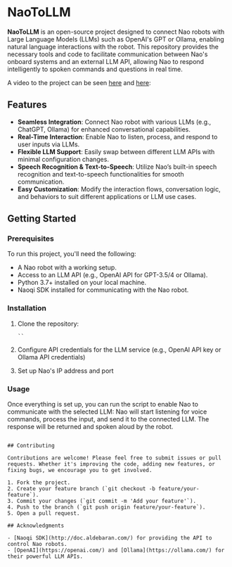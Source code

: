 # NaoToLLM

**NaoToLLM** is an open-source project designed to connect Nao robots with Large Language Models (LLMs) such as OpenAI's GPT or Ollama, enabling natural language interactions with the robot. This repository provides the necessary tools and code to facilitate communication between Nao's onboard systems and an external LLM API, allowing Nao to respond intelligently to spoken commands and questions in real time.

A video to the project can be seen [here](https://universityofbedfordshire-my.sharepoint.com/personal/mohammadomer_sajid_study_beds_ac_uk/_layouts/15/stream.aspx?id=%2Fpersonal%2Fmohammadomer%5Fsajid%5Fstudy%5Fbeds%5Fac%5Fuk%2FDocuments%2Flv%5F0%5F20241013133012%2Emp4&nav=eyJyZWZlcnJhbEluZm8iOnsicmVmZXJyYWxBcHAiOiJPbmVEcml2ZUZvckJ1c2luZXNzIiwicmVmZXJyYWxBcHBQbGF0Zm9ybSI6IldlYiIsInJlZmVycmFsTW9kZSI6InZpZXciLCJyZWZlcnJhbFZpZXciOiJNeUZpbGVzTGlua0NvcHkifX0&nav=eyJyZWZlcnJhbEluZm8iOnsicmVmZXJyYWxBcHAiOiJPbmVEcml2ZUZvckJ1c2luZXNzIiwicmVmZXJyYWxBcHBQbGF0Zm9ybSI6IldlYiIsInJlZmVycmFsTW9kZSI6InZpZXciLCJyZWZlcnJhbFZpZXciOiJNeUZpbGVzTGlua0NvcHkifX0&ga=1) and [here](https://universityofbedfordshire-my.sharepoint.com/personal/mohammadomer_sajid_study_beds_ac_uk/_layouts/15/stream.aspx?id=%2Fpersonal%2Fmohammadomer%5Fsajid%5Fstudy%5Fbeds%5Fac%5Fuk%2FDocuments%2FVID%2D20241008%2DWA0015%2Emp4&nav=eyJyZWZlcnJhbEluZm8iOnsicmVmZXJyYWxBcHAiOiJTdHJlYW1XZWJBcHAiLCJyZWZlcnJhbFZpZXciOiJTaGFyZURpYWxvZy1MaW5rIiwicmVmZXJyYWxBcHBQbGF0Zm9ybSI6IldlYiIsInJlZmVycmFsTW9kZSI6InZpZXcifX0&ga=1&referrer=StreamWebApp%2EWeb&referrerScenario=AddressBarCopied%2Eview%2Ec79528c0%2D1dd9%2D4f34%2D88ac%2D25f2968e83c5): 

## Features

- **Seamless Integration**: Connect Nao robot with various LLMs (e.g., ChatGPT, Ollama) for enhanced conversational capabilities.
- **Real-Time Interaction**: Enable Nao to listen, process, and respond to user inputs via LLMs.
- **Flexible LLM Support**: Easily swap between different LLM APIs with minimal configuration changes.
- **Speech Recognition & Text-to-Speech**: Utilize Nao’s built-in speech recognition and text-to-speech functionalities for smooth communication.
- **Easy Customization**: Modify the interaction flows, conversation logic, and behaviors to suit different applications or LLM use cases.

## Getting Started

### Prerequisites

To run this project, you'll need the following:

- A Nao robot with a working setup.
- Access to an LLM API (e.g., OpenAI API for GPT-3.5/4 or Ollama).
- Python 3.7+ installed on your local machine.
- Naoqi SDK installed for communicating with the Nao robot.

### Installation

1. Clone the repository:
   
   ```
   ``
3. Configure API credentials for the LLM service (e.g., OpenAI API key or Ollama API credentials) 
4. Set up Nao's IP address and port


### Usage

Once everything is set up, you can run the script to enable Nao to communicate with the selected LLM:
Nao will start listening for voice commands, process the input, and send it to the connected LLM. The response will be returned and spoken aloud by the robot.

<!-- ## Project Structure

```plaintext
├── naotollm.py         # Main script to run Nao with LLM integration
├── config.py           # Configuration file for API keys and robot settings
├── llm_interaction.py  # Handles communication with LLM APIs
├── nao_interaction.py  # Manages communication with the Nao robot
├── requirements.txt    # Python dependencies
└── README.md           # Project documentation -->
```

## Contributing

Contributions are welcome! Please feel free to submit issues or pull requests. Whether it's improving the code, adding new features, or fixing bugs, we encourage you to get involved.

1. Fork the project.
2. Create your feature branch (`git checkout -b feature/your-feature`).
3. Commit your changes (`git commit -m 'Add your feature'`).
4. Push to the branch (`git push origin feature/your-feature`).
5. Open a pull request.

## Acknowledgments

- [Naoqi SDK](http://doc.aldebaran.com/) for providing the API to control Nao robots.
- [OpenAI](https://openai.com/) and [Ollama](https://ollama.com/) for their powerful LLM APIs.
